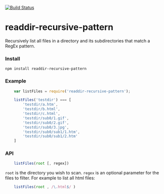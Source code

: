 [![Build Status](https://travis-ci.org/vadim-ivlev/readdir-recursive-pattern.svg?branch=master)](https://travis-ci.org/vadim-ivlev/readdir-recursive-pattern)
# readdir-recursive-pattern
Recursively list all files in a directory and its subdirectories that match a RegEx pattern. 


### Install

    npm install readdir-recursive-pattern

### Example

```javascript
    var listFiles = require('readdir-recursive-pattern');

    listFiles('testdir') === [
        'testdir/a.htm',
        'testdir/b.html',
        'testdir/c.html',
        'testdir/sub0/1.gif',
        'testdir/sub0/2.gif',
        'testdir/sub0/3.jpg',
        'testdir/sub0/sub1/1.htm',
        'testdir/sub0/sub1/2.htm' 
    ]
```

### API

```javascript
    listFiles(root [, regex])
```    

`root` is the directory you wish to scan. `regex` is an optional parameter for the files to filter. For example to list all html files:

```javascript
    listFiles(root , /\.html$/ )
```    

